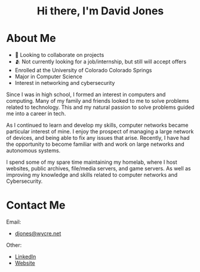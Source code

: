 <h1 align="center">Hi there, I'm David Jones</h1>

# About Me

- 👥 Looking to collaborate on projects
- 🫂 Not currently looking for a job/internship, but still will accept offers
- Enrolled at the University of Colorado Colorado Springs
- Major in Computer Science
- Interest in networking and cybersecurity

Since I was in high school, I formed an interest in computers and computing. Many of my family and friends looked to me to solve problems related to technology. This and my natural passion to solve problems guided me into a career in tech.

As I continued to learn and develop my skills, computer networks became particular interest of mine. I enjoy the prospect of managing a large network of devices, and being able to fix any issues that arise. Recently, I have had the opportunity to become familiar with and work on large networks and autonomous systems.

I spend some of my spare time maintaining my homelab, where I host websites, public archives, file/media servers, and game servers. As well as improving my knowledge and skills related to computer networks and Cybersecurity.

# Contact Me

<p align ="center">
  
  Email:
 - djones@wycre.net
  
  Other:
 - [LinkedIn](https://www.linkedin.com/in/david-jones-wycre/)
 - [Website](https://wycre.net/)
</p>


